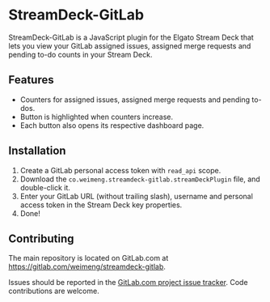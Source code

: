 # StreamDeck-GitLab

StreamDeck-GitLab is a JavaScript plugin for the Elgato Stream Deck that lets
you view your GitLab assigned issues, assigned merge requests and pending to-do
counts in your Stream Deck.

## Features

* Counters for assigned issues, assigned merge requests and pending to-dos.
* Button is highlighted when counters increase.
* Each button also opens its respective dashboard page.

## Installation

1. Create a GitLab personal access token with `read_api` scope.
1. Download the `co.weimeng.streamdeck-gitlab.streamDeckPlugin` file, and
   double-click it.
1. Enter your GitLab URL (without trailing slash), username and personal access
   token in the Stream Deck key properties.
1. Done!

## Contributing

The main repository is located on GitLab.com at https://gitlab.com/weimeng/streamdeck-gitlab.

Issues should be reported in the [GitLab.com project issue tracker](https://gitlab.com/weimeng/streamdeck-gitlab/-/issues).
Code contributions are welcome.
